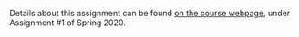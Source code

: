 Details about this assignment can be found [on the course webpage](http://cs231n.github.io/), under Assignment #1 of Spring 2020.
